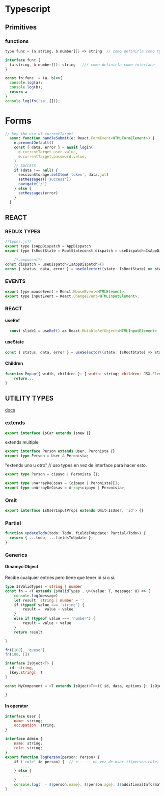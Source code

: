 # Typescript

## Primitives

### functions
```javascript 
type func = (a:string, b:number[]) => string  // como definirla como type

interface func { 
  (a:string, b:number[]): string   /// como definirla como interface
}

const fn:func  = (a, b)=>{  
  console.log(a);
  console.log(b);
  return a
}
console.log(fn('sa',[]));

```

# Forms
```javascript
// key the use of currentTarget
  async function handleSubmit(e: React.FormEvent<HTMLFormElement>) {
    e.preventDefault()
    const { data, error } = await login(
      e.currentTarget.user.value,
      e.currentTarget.password.value,
    )
    // SUCCESS
    if (data !== null) {
      sessionStorage.setItem('token', data.jwt)
      setMessages(['success'])
      navigate('/')
    } else {
      setMessages(error)
    }
  }
```



## REACT

### REDUX TYPES

```javascript
/*types.js*/
export type IsAppDispatch = AppDispatch
export type IsRootState = RootStateconst dispatch = useDispatch<IsAppDispatch>()

	/*component*/
const dispatch = useDispatch<IsAppDispatch>()
const { status, data, error } = useSelector((state: IsRootState) => state.users)
```

### EVENTS

```javascript
export type mouseEvent = React.MouseEvent<HTMLElement>;
export type inputEvent = React.ChangeEvent<HTMLInputElement>;
```

### REACT

#### useRef

```javascript
  const slide1 = useRef() as React.MutableRefObject<HTMLInputElement>
```

#### useState

```javascript
const { status, data, error } = useSelector((state: IsRootState) => state.users);
```

#### Children

```javascript
function Popup({ width, children }: { width: string; children: JSX.Element }) {
	return...
}
```

## UTILITY TYPES

[docs](https://www.typescriptlang.org/docs/handbook/utility-types.html)

### extends

```typescript
export interface IsCar extends Isnew {}
```

extends multiple

```typescript
export interface Person extends User, Peronista {}
export type Person = User & Peronista;
```

"extends uno u otro" // uso types en vez de interface para hacer esto.

```typescript
export type Person = cipayo | Peronista {};

```

```typescript
export type unArrayDeCosas = (cipayo | Peronista)[];
export type unArrayDeCosas = Array<cipayo | Peronista>;
```

### Omit

```javascript
export interface IsUserInputProps extends Omit<IsUser, 'id'> {}
```

### Partial

```javascript
function updateTodo(todo: Todo, fieldsToUpdate: Partial<Todo>) {
  return { ...todo, ...fieldsToUpdate };
}
```

### Generics

#### Dinamyc Object

Recibe cualquier entries pero tiene que tener id si o si.

```Typescript
type IsValidTypes = string | number
const fn = <T extends IsValidTypes , U>(value: T, message: U) => {
	console.log(message)
	let result: string | number = ''
	if (typeof value === 'string') {
		result =  value + value 
	}
	else if (typeof value === 'number') {
		result = value + value 
	}
	return result

}

fn([100], 'queso')
fn(100, [])

```

```Typescript
interface IsOject<T> {
  id: string,
  [key:string]: T
}

const MyComponent = <T extends IsOject<T>>({ id, data, options }: IsOject<T>):JSX.Element => {

}
```

#### In operator

```javascript
interface User {
    name: string;
    occupation: string;
}

interface Admin {
    name: string;
    role: string;
}
export function logPerson(person: Person) {
    if ('role' in person) {  // <------ en vez de usar if(person.role)
       ....
    } else {
        ...
    }
    console.log(` - ${person.name}, ${person.age}, ${additionalInformation}`);
}
```
